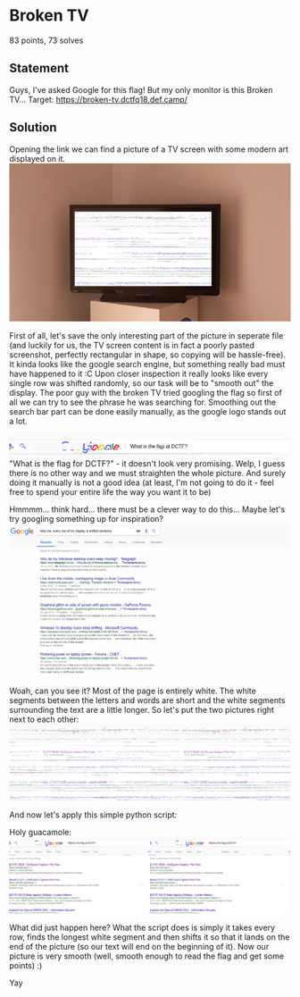 Broken TV
=========

83 points, 73 solves

Statement
---------

Guys, I've asked Google for this flag! But my only monitor is this Broken TV... 
Target: https://broken-tv.dctfq18.def.camp/ 

Solution
--------

Opening the link we can find a picture of a TV screen with some modern art displayed on it.
![wot](notgoogle.png)

First of all, let's save the only interesting part of the picture in seperate file (and luckily for us, the TV screen content is in fact a poorly pasted screenshot, perfectly rectangular in shape, so copying will be hassle-free).
It kinda looks like the google search engine, but something really bad must have happened to it :C
Upon closer inspection it really looks like every single row was shifted randomly, so our task will be to "smooth out" the display.
The poor guy with the broken TV tried googling the flag so first of all we can try to see the phrase he was searching for.
Smoothing out the search bar part can be done easily manually, as the google logo stands out a lot.

![nope](quarterofagoogle.png)
"What is the flag for DCTF?" - it doesn't look very promising. Welp, I guess there is no other way and we must straighten the whole picture.
And surely doing it manually is not a good idea (at least, I'm not going to do it - feel free to spend your entire life the way you want it to be)

Hmmmm... think hard... there must be a clever way to do this... Maybe let's try googling something up for inspiration?
![help](thegooglewearentlookingfor.png)

Woah, can you see it? Most of the page is entirely white. The white segments between the letters and words are short and the white segments surrounding the text are a little longer.
So let's put the two pictures right next to each other:
![twotimeswot](twonotgoogles.png)

And now let's apply this simple python script:


Holy guacamole:
![yay](totallygoogle.png)

What did just happen here?
What the script does is simply it takes every row, finds the longest white segment and then shifts it so that it lands on the end of the picture (so our text will end on the beginning of it).
Now our picture is very smooth (well, smooth enough to read the flag and get some points) :)



Yay
